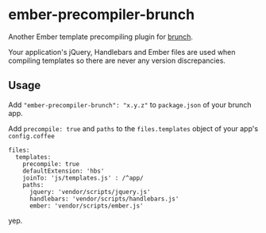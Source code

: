 # ember-precompiler-brunch
Another Ember template precompiling plugin for [brunch](http://brunch.io).

Your application's jQuery, Handlebars and Ember files are used when compiling 
templates so there are never any version discrepancies.

## Usage
Add `"ember-precompiler-brunch": "x.y.z"` to `package.json` of your brunch app.

Add `precompile: true` and `paths` to the `files.templates` object of your app's `config.coffee`

```
files:
  templates:
    precompile: true
    defaultExtension: 'hbs'
    joinTo: 'js/templates.js' : /^app/
    paths:
      jquery: 'vendor/scripts/jquery.js'
      handlebars: 'vendor/scripts/handlebars.js'
      ember: 'vendor/scripts/ember.js'
```


yep.

